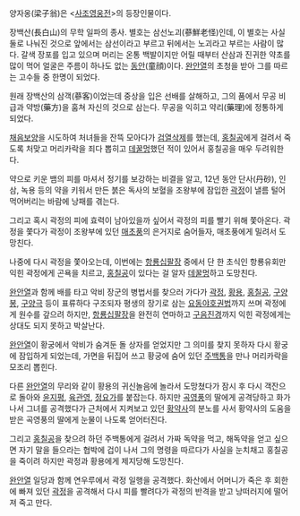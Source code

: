 양자옹(梁子翁)은 <[사조영웅전](%EC%82%AC%EC%A1%B0%EC%98%81%EC%9B%85%EC%A0%84.md)>의
등장인물이다.

장백산(長白山)의 무학 일파의 종사. 별호는 삼선노괴(蔘鮮老怪)인데, 이 별호는 사실 둘로 나눠진 것으로 앞에서는 삼선이라고 부르고 뒤에서는
노괴라고 부르는 사람이 많다. 갈색 장포를 입고 있으며 머리는 온통 백발이지만 어릴 때부터 산삼과 진귀한 약초를 많이 먹어 얼굴은 주름이
하나도 없는 [동안](%EB%8F%99%EC%95%88.md)(童顔)이다.
[완안열](%EC%99%84%EC%95%88%EC%97%B4.md)의 초청을 받아 그를 따르는 고수들 중 한명이 되었다.

원래 장백산의 삼객(蔘客)이었는데 중상을 입은 선배를 살해하고, 그의 품에서 무공 비급과 약방(藥方)을 훔쳐 자신의 것으로 삼는다. 무공을
익히고 약리(藥理)에 정통하게 되었다.

[채음보양](%EC%B1%84%EC%9D%8C%EB%B3%B4%EC%96%91.md)을 시도하여 처녀들을 잔뜩 모아다가
[검열삭제](%EA%B2%80%EC%97%B4%EC%82%AD%EC%A0%9C.md)를 했는데,
[홍칠공](%ED%99%8D%EC%B9%A0%EA%B3%B5.md)에게 걸려서 죽도록 처맞고 머리카락을 죄다 뽑히고
[데꿀멍](%EB%8D%B0%EA%BF%80%EB%A9%8D.md)했던 적이 있어서 홍칠공을 매우 두려워한다.

약으로 키운 뱀의 피를 마셔서 정기를 보강하는 비결을 알고, 12년 동안 단사(丹砂), 인삼, 녹용 등의 약을 키워서 만든 붉은 독사의
보혈을 조왕부에 잠입한 [곽정](%EA%B3%BD%EC%A0%95.md)이 낼름 털어먹어버리는 바람에 낭패를 겪는다.

그리고 혹시 곽정의 피에 효력이 남아있을까 싶어서 곽정의 피를 빨기 위해 쫓아온다. 곽정을 쫓다가 곽정이 조왕부에 있던
[매초풍](%EB%A7%A4%EC%B4%88%ED%92%8D.md)의 은거지로 숨어들자, 매초풍에게 밀려서 도망친다.

나중에 다시 곽정을 쫓아오는데, 이번에는
[항룡십팔장](%ED%95%AD%EB%A3%A1%EC%8B%AD%ED%8C%94%EC%9E%A5.md) 중에서 단 한 초식인 항룡유회만
익힌 곽정에게 곤욕을 치르고, [홍칠공](%ED%99%8D%EC%B9%A0%EA%B3%B5.md)이 있다는 걸 알자
[데꿀멍](%EB%8D%B0%EA%BF%80%EB%A9%8D.md)하고 도망친다.

[완안열](%EC%99%84%EC%95%88%EC%97%B4.md)과 함께 배를 타고 악비 장군의 병법서를 찾으러 가다가
[곽정](%EA%B3%BD%EC%A0%95.md), [황용](%ED%99%A9%EC%9A%A9.md),
[홍칠공](%ED%99%8D%EC%B9%A0%EA%B3%B5.md),
[구양봉](%EA%B5%AC%EC%96%91%EB%B4%89.md),
[구양극](%EA%B5%AC%EC%96%91%EA%B7%B9.md) 등이 표류하다 구조되자 평생의 장기로 삼는
[요동야호권법](%EC%9A%94%EB%8F%99%EC%95%BC%ED%98%B8%EA%B6%8C%EB%B2%95.md)까지 쓰며
곽정에게 원수를 갚으려 하지만,
[항룡십팔장](%ED%95%AD%EB%A3%A1%EC%8B%AD%ED%8C%94%EC%9E%A5.md)을 완전히 연마하고
[구음진경](%EA%B5%AC%EC%9D%8C%EC%A7%84%EA%B2%BD.md)까지 익힌 곽정에게는 상대도 되지 못하고 박살난다.

[완안열](%EC%99%84%EC%95%88%EC%97%B4.md)이 황궁에서 악비가 숨겨둔 돌 상자를 얻었지만 그 의미를 찾지 못하자
다시 황궁에 잠입하게 되었는데, 가면을 뒤집어 쓰고 황궁에 숨어 있던
[주백통](%EC%A3%BC%EB%B0%B1%ED%86%B5.md)을 만나 머리카락을 모조리 뽑힌다.

다른 [완안열](%EC%99%84%EC%95%88%EC%97%B4.md)의 무리와 같이 황용의 귀신놀음에 놀라서 도망쳤다가 잠시 후
다시 객잔으로 돌아와 [윤지평](%EC%9C%A4%EC%A7%80%ED%8F%89.md),
[육관영](%EC%9C%A1%EA%B4%80%EC%98%81.md),
[정요가](%EC%A0%95%EC%9A%94%EA%B0%80.md)를 붙잡는다. 하지만
[곡영풍](%EA%B3%A1%EC%98%81%ED%92%8D.md)의 딸에게 공격당하고 화가 나서 그녀를 공격했다가 근처에서 지켜보고
있던 [황약사](%ED%99%A9%EC%95%BD%EC%82%AC.md)의 분노를 사서 황약사의 도움을 받은 곡영풍의 딸에게 눈물이
나도록 얻어터진다.

그리고 [홍칠공](%ED%99%8D%EC%B9%A0%EA%B3%B5.md)을 찾으려 하던 주백통에게 걸려서 가짜 독약을 먹고, 해독약을
얻고 싶으면 자기 말을 들으라는 협박에 겁이 나서 그의 명령을 따르다가 사실을 눈치채고 홍칠공을 죽이려 하지만 곽정과 황용에게 제지당해
도망친다.

[완안열](%EC%99%84%EC%95%88%EC%97%B4.md) 일당과 함께 연우루에서 곽정 일행을 공격했다. 화산에서 어머니가
죽은 후 회한에 빠져 있던 [곽정](%EA%B3%BD%EC%A0%95.md)을 공격해서 다시 피를 빨려다가 곽정의 반격을 받고
낭떠러지에 떨어져 죽고 만다.

